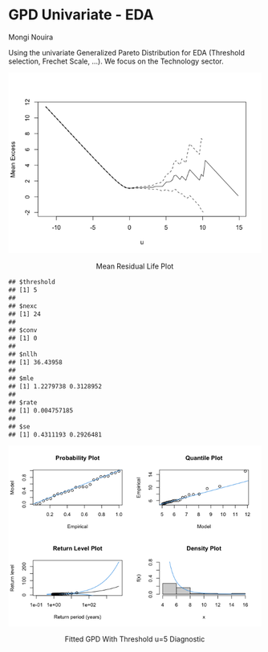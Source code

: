 GPD Univariate - EDA
================
Mongi Nouira

Using the univariate Generalized Pareto Distribution for EDA (Threshold
selection, Frechet Scale, …). We focus on the Technology sector.

<p align="center">

</p>

<p align="center">

<div class="figure" style="text-align: center">

<img src="GPD_univariate_files/figure-gfm/unnamed-chunk-6-1.png" alt="Mean Residual Life Plot"  />

<p class="caption">

Mean Residual Life Plot

</p>

</div>

</p>

<p align="center">

    ## $threshold
    ## [1] 5
    ## 
    ## $nexc
    ## [1] 24
    ## 
    ## $conv
    ## [1] 0
    ## 
    ## $nllh
    ## [1] 36.43958
    ## 
    ## $mle
    ## [1] 1.2279738 0.3128952
    ## 
    ## $rate
    ## [1] 0.004757185
    ## 
    ## $se
    ## [1] 0.4311193 0.2926481

<div class="figure" style="text-align: center">

<img src="GPD_univariate_files/figure-gfm/unnamed-chunk-7-1.png" alt="Fitted GPD With Threshold u=5 Diagnostic"  />

<p class="caption">

Fitted GPD With Threshold u=5 Diagnostic

</p>

</div>

</p>
